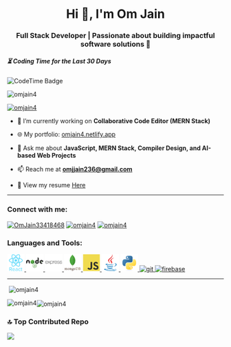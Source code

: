 <h1 align="center">Hi 👋, I'm Om Jain</h1>
<h3 align="center">Full Stack Developer | Passionate about building impactful software solutions 🚀</h3>

##### ⏳ Coding Time for the Last 30 Days
![CodeTime Badge](https://img.shields.io/endpoint?style=for-the-badge&color=222&url=https%3A%2F%2Fapi.codetime.dev%2Fshield%3Fid%3DYOUR_CODETIME_ID_HERE)

<p align="left"> <img src="https://komarev.com/ghpvc/?username=omjain4&label=Profile%20views&color=0e75b6&style=flat" alt="omjain4" /> </p>

<p align="left"> <a href="https://github.com/ryo-ma/github-profile-trophy"><img src="https://github-profile-trophy.vercel.app/?username=omjain4" alt="omjain4" /></a> </p>

- 🔭 I’m currently working on **Collaborative Code Editor (MERN Stack)**

- 🌐 My portfolio: [omjain4.netlify.app](https://omjain4.netlify.app)

- 💬 Ask me about **JavaScript, MERN Stack, Compiler Design, and AI-based Web Projects**

- 📫 Reach me at **omjjain236@gmail.com**

- 📄 View my resume [Here](https://omjain4.netlify.app)

<!-- BLOG-POST-LIST:START -->
<!-- BLOG-POST-LIST:END -->

---

<h3 align="left">Connect with me:</h3>
<p align="left">
<a href="https://x.com/OmJain33418468" target="blank"><img align="center" src="https://raw.githubusercontent.com/rahuldkjain/github-profile-readme-generator/master/src/images/icons/Social/twitter.svg" alt="OmJain33418468" height="30" width="40" /></a>
<a href="https://linkedin.com/in/omjain4" target="blank"><img align="center" src="https://raw.githubusercontent.com/rahuldkjain/github-profile-readme-generator/master/src/images/icons/Social/linked-in-alt.svg" alt="omjain4" height="30" width="40" /></a>
<a href="https://leetcode.com/u/omjain4/" target="blank"><img align="center" src="https://raw.githubusercontent.com/rahuldkjain/github-profile-readme-generator/master/src/images/icons/Social/leet-code.svg" alt="omjain4" height="30" width="40" /></a>
</p>

<h3 align="left">Languages and Tools:</h3>
<p align="left">
<a href="https://reactjs.org/" target="_blank"> <img src="https://raw.githubusercontent.com/devicons/devicon/master/icons/react/react-original-wordmark.svg" alt="react" width="40" height="40"/> </a>
<a href="https://nodejs.org" target="_blank"> <img src="https://raw.githubusercontent.com/devicons/devicon/master/icons/nodejs/nodejs-original-wordmark.svg" alt="nodejs" width="40" height="40"/> </a>
<a href="https://expressjs.com" target="_blank"> <img src="https://raw.githubusercontent.com/devicons/devicon/master/icons/express/express-original-wordmark.svg" alt="express" width="40" height="40"/> </a>
<a href="https://www.mongodb.com/" target="_blank"> <img src="https://raw.githubusercontent.com/devicons/devicon/master/icons/mongodb/mongodb-original-wordmark.svg" alt="mongodb" width="40" height="40"/> </a>
<a href="https://www.javascript.com/" target="_blank"> <img src="https://raw.githubusercontent.com/devicons/devicon/master/icons/javascript/javascript-original.svg" alt="javascript" width="40" height="40"/> </a>
<a href="https://www.java.com/" target="_blank"> <img src="https://raw.githubusercontent.com/devicons/devicon/master/icons/java/java-original.svg" alt="java" width="40" height="40"/> </a>
<a href="https://www.python.org" target="_blank"> <img src="https://raw.githubusercontent.com/devicons/devicon/master/icons/python/python-original.svg" alt="python" width="40" height="40"/> </a>
<a href="https://git-scm.com/" target="_blank"> <img src="https://www.vectorlogo.zone/logos/git-scm/git-scm-icon.svg" alt="git" width="40" height="40"/> </a>
<a href="https://firebase.google.com/" target="_blank"> <img src="https://www.vectorlogo.zone/logos/firebase/firebase-icon.svg" alt="firebase" width="40" height="40"/> </a>
</p>

---

<p>&nbsp;<img align="center" src="https://github-readme-stats.vercel.app/api?username=omjain4&show_icons=true&locale=en" alt="omjain4" /></p>
<p><img align="left" src="https://github-readme-stats.vercel.app/api/top-langs?username=omjain4&show_icons=true&locale=en&layout=compact" alt="omjain4" /></p>

<p><img align="center" src="https://github-readme-streak-stats.herokuapp.com/?user=omjain4" alt="omjain4" /></p>

### 🔝 Top Contributed Repo
![](https://github-contributor-stats.vercel.app/api?username=omjain4&limit=5&theme=default_repocard&combine_all_yearly_contributions=true)
